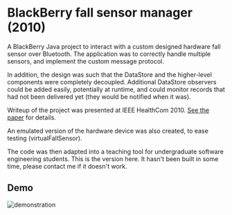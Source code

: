 BlackBerry fall sensor manager (2010)
==========

A BlackBerry Java project to interact with a custom designed hardware fall sensor over Bluetooth. The application was to correctly handle multiple sensors, and implement the custom message protocol.

In addition, the design was such that the DataStore and the higher-level components were completely decoupled. Additional DataStore observers could be added easily, potentially at runtime, and could monitor records that had not been delivered yet (they would be notified when it was).

Writeup of the project was presented at IEEE HealthCom 2010. [See the paper](https://raw.githubusercontent.com/hughobrien/bb-sensor-fall-detection/master/HealthCom2010-presentation/HealthCom2010.pdf) for details.

An emulated version of the hardware device was also created, to ease testing (virtualFallSensor).

The code was then adapted into a teaching tool for undergraduate software engineering students. This is the version here. It hasn't been built in some time, please contact me if it doesn't work.

Demo
----
![demonstration](https://raw.githubusercontent.com/hughobrien/bb-sensor-fall-detection/master/HealthCom2010-presentation/figures/storm-mod.png)
